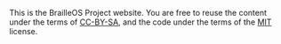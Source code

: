 This is the BrailleOS Project website. You are free to reuse the content under the terms of [CC-BY-SA](https://creativecommons.org/licenses/by-sa/4.0/), and the code under the terms of the [MIT](https://opensource.org/license/mit/) license.

